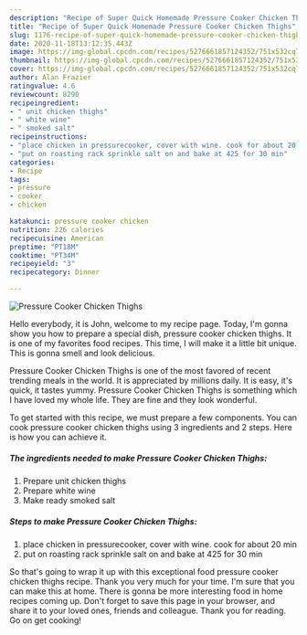 ```yaml
---
description: "Recipe of Super Quick Homemade Pressure Cooker Chicken Thighs"
title: "Recipe of Super Quick Homemade Pressure Cooker Chicken Thighs"
slug: 1176-recipe-of-super-quick-homemade-pressure-cooker-chicken-thighs
date: 2020-11-18T13:12:35.443Z
image: https://img-global.cpcdn.com/recipes/5276661857124352/751x532cq70/pressure-cooker-chicken-thighs-recipe-main-photo.jpg
thumbnail: https://img-global.cpcdn.com/recipes/5276661857124352/751x532cq70/pressure-cooker-chicken-thighs-recipe-main-photo.jpg
cover: https://img-global.cpcdn.com/recipes/5276661857124352/751x532cq70/pressure-cooker-chicken-thighs-recipe-main-photo.jpg
author: Alan Frazier
ratingvalue: 4.6
reviewcount: 8290
recipeingredient:
- " unit chicken thighs"
- " white wine"
- " smoked salt"
recipeinstructions:
- "place chicken in pressurecooker, cover with wine. cook for about 20 min"
- "put on roasting rack sprinkle salt on and bake at 425 for 30 min"
categories:
- Recipe
tags:
- pressure
- cooker
- chicken

katakunci: pressure cooker chicken 
nutrition: 226 calories
recipecuisine: American
preptime: "PT18M"
cooktime: "PT34M"
recipeyield: "3"
recipecategory: Dinner

---
```



![Pressure Cooker Chicken Thighs](https://img-global.cpcdn.com/recipes/5276661857124352/751x532cq70/pressure-cooker-chicken-thighs-recipe-main-photo.jpg)

Hello everybody, it is John, welcome to my recipe page. Today, I'm gonna show you how to prepare a special dish, pressure cooker chicken thighs. It is one of my favorites food recipes. This time, I will make it a little bit unique. This is gonna smell and look delicious.

Pressure Cooker Chicken Thighs is one of the most favored of recent trending meals in the world. It is appreciated by millions daily. It is easy, it's quick, it tastes yummy. Pressure Cooker Chicken Thighs is something which I have loved my whole life. They are fine and they look wonderful.




To get started with this recipe, we must prepare a few components. You can cook pressure cooker chicken thighs using 3 ingredients and 2 steps. Here is how you can achieve it.

<!--inarticleads1-->

##### The ingredients needed to make Pressure Cooker Chicken Thighs:

1. Prepare  unit chicken thighs
1. Prepare  white wine
1. Make ready  smoked salt




<!--inarticleads2-->

##### Steps to make Pressure Cooker Chicken Thighs:

1. place chicken in pressurecooker, cover with wine. cook for about 20 min
1. put on roasting rack sprinkle salt on and bake at 425 for 30 min




So that's going to wrap it up with this exceptional food pressure cooker chicken thighs recipe. Thank you very much for your time. I'm sure that you can make this at home. There is gonna be more interesting food in home recipes coming up. Don't forget to save this page in your browser, and share it to your loved ones, friends and colleague. Thank you for reading. Go on get cooking!

